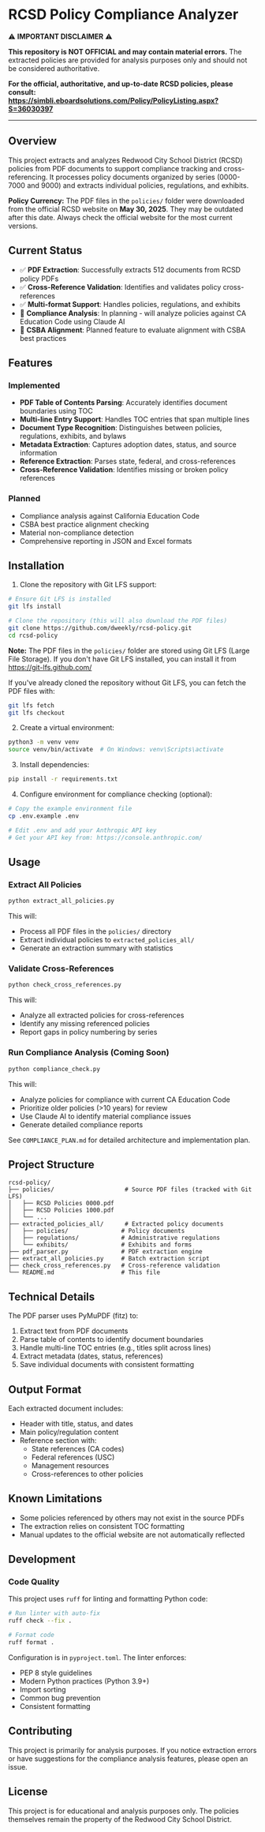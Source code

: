 # RCSD Policy Compliance Analyzer

⚠️ **IMPORTANT DISCLAIMER** ⚠️

**This repository is NOT OFFICIAL and may contain material errors.** The extracted policies are provided for analysis purposes only and should not be considered authoritative.

**For the official, authoritative, and up-to-date RCSD policies, please consult:**  
**https://simbli.eboardsolutions.com/Policy/PolicyListing.aspx?S=36030397**

---

## Overview

This project extracts and analyzes Redwood City School District (RCSD) policies from PDF documents to support compliance tracking and cross-referencing. It processes policy documents organized by series (0000-7000 and 9000) and extracts individual policies, regulations, and exhibits.

**Policy Currency:** The PDF files in the `policies/` folder were downloaded from the official RCSD website on **May 30, 2025**. They may be outdated after this date. Always check the official website for the most current versions.

## Current Status

- ✅ **PDF Extraction**: Successfully extracts 512 documents from RCSD policy PDFs
- ✅ **Cross-Reference Validation**: Identifies and validates policy cross-references
- ✅ **Multi-format Support**: Handles policies, regulations, and exhibits
- 🚧 **Compliance Analysis**: In planning - will analyze policies against CA Education Code using Claude AI
- 🚧 **CSBA Alignment**: Planned feature to evaluate alignment with CSBA best practices

## Features

### Implemented
- **PDF Table of Contents Parsing**: Accurately identifies document boundaries using TOC
- **Multi-line Entry Support**: Handles TOC entries that span multiple lines
- **Document Type Recognition**: Distinguishes between policies, regulations, exhibits, and bylaws
- **Metadata Extraction**: Captures adoption dates, status, and source information
- **Reference Extraction**: Parses state, federal, and cross-references
- **Cross-Reference Validation**: Identifies missing or broken policy references

### Planned
- Compliance analysis against California Education Code
- CSBA best practice alignment checking
- Material non-compliance detection
- Comprehensive reporting in JSON and Excel formats

## Installation

1. Clone the repository with Git LFS support:
```bash
# Ensure Git LFS is installed
git lfs install

# Clone the repository (this will also download the PDF files)
git clone https://github.com/dweekly/rcsd-policy.git
cd rcsd-policy
```

**Note:** The PDF files in the `policies/` folder are stored using Git LFS (Large File Storage). If you don't have Git LFS installed, you can install it from https://git-lfs.github.com/

If you've already cloned the repository without Git LFS, you can fetch the PDF files with:
```bash
git lfs fetch
git lfs checkout
```

2. Create a virtual environment:
```bash
python3 -m venv venv
source venv/bin/activate  # On Windows: venv\Scripts\activate
```

3. Install dependencies:
```bash
pip install -r requirements.txt
```

4. Configure environment for compliance checking (optional):
```bash
# Copy the example environment file
cp .env.example .env

# Edit .env and add your Anthropic API key
# Get your API key from: https://console.anthropic.com/
```

## Usage

### Extract All Policies
```bash
python extract_all_policies.py
```

This will:
- Process all PDF files in the `policies/` directory
- Extract individual policies to `extracted_policies_all/`
- Generate an extraction summary with statistics

### Validate Cross-References
```bash
python check_cross_references.py
```

This will:
- Analyze all extracted policies for cross-references
- Identify any missing referenced policies
- Report gaps in policy numbering by series

### Run Compliance Analysis (Coming Soon)
```bash
python compliance_check.py
```

This will:
- Analyze policies for compliance with current CA Education Code
- Prioritize older policies (>10 years) for review
- Use Claude AI to identify material compliance issues
- Generate detailed compliance reports

See `COMPLIANCE_PLAN.md` for detailed architecture and implementation plan.

## Project Structure

```
rcsd-policy/
├── policies/                    # Source PDF files (tracked with Git LFS)
│   ├── RCSD Policies 0000.pdf
│   ├── RCSD Policies 1000.pdf
│   └── ...
├── extracted_policies_all/      # Extracted policy documents
│   ├── policies/               # Policy documents
│   ├── regulations/            # Administrative regulations
│   └── exhibits/               # Exhibits and forms
├── pdf_parser.py               # PDF extraction engine
├── extract_all_policies.py     # Batch extraction script
├── check_cross_references.py   # Cross-reference validation
└── README.md                   # This file
```

## Technical Details

The PDF parser uses PyMuPDF (fitz) to:
1. Extract text from PDF documents
2. Parse table of contents to identify document boundaries
3. Handle multi-line TOC entries (e.g., titles split across lines)
4. Extract metadata (dates, status, references)
5. Save individual documents with consistent formatting

## Output Format

Each extracted document includes:
- Header with title, status, and dates
- Main policy/regulation content
- Reference section with:
  - State references (CA codes)
  - Federal references (USC)
  - Management resources
  - Cross-references to other policies

## Known Limitations

- Some policies referenced by others may not exist in the source PDFs
- The extraction relies on consistent TOC formatting
- Manual updates to the official website are not automatically reflected

## Development

### Code Quality

This project uses `ruff` for linting and formatting Python code:

```bash
# Run linter with auto-fix
ruff check --fix .

# Format code
ruff format .
```

Configuration is in `pyproject.toml`. The linter enforces:
- PEP 8 style guidelines
- Modern Python practices (Python 3.9+)
- Import sorting
- Common bug prevention
- Consistent formatting

## Contributing

This project is primarily for analysis purposes. If you notice extraction errors or have suggestions for the compliance analysis features, please open an issue.

## License

This project is for educational and analysis purposes only. The policies themselves remain the property of the Redwood City School District.